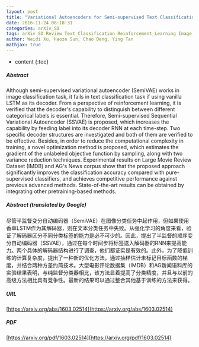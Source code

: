 ```yaml
---
layout: post
title: "Variational Autoencoders for Semi-supervised Text Classification"
date: 2016-11-24 08:18:31
categories: arXiv_SD
tags: arXiv_SD Review Text_Classification Reinforcement_Learning Image_Classification Optimization RNN Classification
author: Weidi Xu, Haoze Sun, Chao Deng, Ying Tan
mathjax: true
---
```


* content
{:toc}

##### Abstract
Although semi-supervised variational autoencoder (SemiVAE) works in image classification task, it fails in text classification task if using vanilla LSTM as its decoder. From a perspective of reinforcement learning, it is verified that the decoder's capability to distinguish between different categorical labels is essential. Therefore, Semi-supervised Sequential Variational Autoencoder (SSVAE) is proposed, which increases the capability by feeding label into its decoder RNN at each time-step. Two specific decoder structures are investigated and both of them are verified to be effective. Besides, in order to reduce the computational complexity in training, a novel optimization method is proposed, which estimates the gradient of the unlabeled objective function by sampling, along with two variance reduction techniques. Experimental results on Large Movie Review Dataset (IMDB) and AG's News corpus show that the proposed approach significantly improves the classification accuracy compared with pure-supervised classifiers, and achieves competitive performance against previous advanced methods. State-of-the-art results can be obtained by integrating other pretraining-based methods.

##### Abstract (translated by Google)
尽管半监督变分自动编码器（SemiVAE）在图像分类任务中起作用，但如果使用香草LSTM作为其解码器，则在文本分类任务中失败。从强化学习的角度来看，验证了解码器区分不同分类标签的能力是必不可少的。因此，提出了半监督的顺序变分自动编码器（SSVAE），通过在每个时间步将标签送入解码器的RNN来提高能力。两个具体的解码器结构进行了调查，他们都证实是有效的。此外，为了降低训练的计算复杂度，提出了一种新的优化方法，通过抽样估计未标记目标函数的梯度，并结合两种方差约简技术。大型电影评论数据集（IMDB）和AG新闻语料库的实验结果表明，与纯监督分类器相比，该方法显着提高了分类精度，并且与以前的高级方法相比具有竞争性。最新的结果可以通过整合其他基于训练的方法来获得。

##### URL
[https://arxiv.org/abs/1603.02514](https://arxiv.org/abs/1603.02514)

##### PDF
[https://arxiv.org/pdf/1603.02514](https://arxiv.org/pdf/1603.02514)

